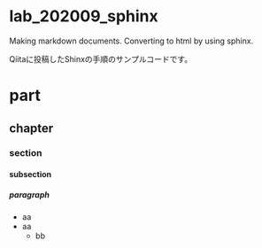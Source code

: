 # lab_202009_sphinx
Making markdown documents. Converting to html by using sphinx.

Qiitaに投稿したShinxの手順のサンプルコードです。


# part
## chapter
### section
#### subsection
##### paragraph
- aa
- aa
    - bb
